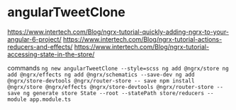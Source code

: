 # angularTweetClone

https://www.intertech.com/Blog/ngrx-tutorial-quickly-adding-ngrx-to-your-angular-6-project/
https://www.intertech.com/Blog/ngrx-tutorial-actions-reducers-and-effects/
https://www.intertech.com/Blog/ngrx-tutorial-accessing-state-in-the-store/

commands
`
ng new angularTweetClone --style=scss
ng add @ngrx/store
ng add @ngrx/effects
ng add @ngrx/schematics --save-dev
ng add @ngrx/store-devtools @ngrx/router-store -- save
npm install @ngrx/store @ngrx/effects @ngrx/store-devtools @ngrx/router-store --save
ng generate store State --root --statePath store/reducers --module app.module.ts
`